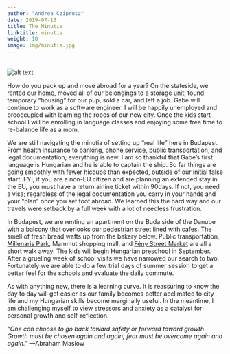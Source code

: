 ```yaml
---
author: "Andrea Cziprusz"
date: 2019-07-15
title: The Minutia
linktitle: minutia
weight: 10
image: img/minutia.jpg
---
```



\
![alt text](/img/minutia.jpg "minutia")

How do you pack up and move abroad for a year? On the stateside, we rented our home, moved all of our belongings to a storage unit, found temporary “housing” for our pup, sold a car, and left a job. Gabe will continue to work as a software engineer. I will be happily unemployed and preoccupied with learning the ropes of our new city.  Once the kids start school I will be enrolling in language classes and enjoying some free time to re-balance life as a mom. 

We are still navigating the minutia of setting up “real life” here in Budapest. From health insurance to banking, phone service, public transportation, and legal documentation; everything is new. I am so thankful that Gabe’s first language is Hungarian and he is able to captain the ship. So far things are going smoothly with fewer hiccups than expected, outside of our initial false start. FYI, if you are a non-EU citizen and are planning an extended stay in the EU, you must have a return airline ticket within 90days. If not, you need a visa; regardless of the legal documentation you carry in your hands and your “plan” once you set foot abroad. We learned this the hard way and our travels were setback by a full week with a lot of needless frustration.

In Budapest, we are renting an apartment on the Buda side of the Danube with a balcony that overlooks our pedestrian street lined with cafes. The smell of fresh bread wafts up from the bakery below. Public transportation, [Millenaris Park](https://welovebudapest.com/en/venue/millenaris-park-2/), Mammut shopping mall, and [Fény Street Market](https://welovebudapest.com/en/venue/feny-street-market-2/) are all a short walk away. The kids will begin Hungarian preschool in September. After a grueling week of school visits we have narrowed our search to two. Fortunately we are able to do a few trial days of summer session to get a better feel for the schools and evaluate the daily commute. 

As with anything new, there is a learning curve. It is reassuring to know the day to day will get easier as our family becomes better acclimated to city life and my Hungarian skills become marginally useful. In the meantime, I am challenging myself to view stressors and anxiety as a catalyst for personal growth and self-reflection. 

*“One can choose to go back toward safety or forward toward growth. Growth must be chosen again and again; fear must be overcome again and again.”* —Abraham Maslow
